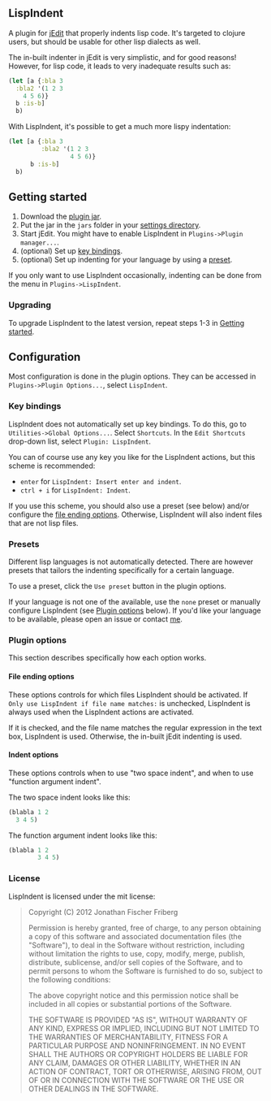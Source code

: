 ## LispIndent

A plugin for [jEdit](http://www.jedit.org/) that properly indents lisp code.
It's targeted to clojure users, but should be usable for other lisp dialects as well.

The in-built indenter in jEdit is very simplistic, and for good reasons!
However, for lisp code, it leads to very inadequate results such as:

```clojure
(let [a {:bla 3
  :bla2 '(1 2 3
    4 5 6)}
  b :is-b]
  b)
```

With LispIndent, it's possible to get a much more lispy indentation:

```clojure
(let [a {:bla 3
         :bla2 '(1 2 3
                 4 5 6)}
      b :is-b]
  b)
```

## Getting started

1. Download the [plugin jar](https://github.com/odyssomay/LispIndent/blob/master/LispIndent.jar?raw=true).
2. Put the jar in the `jars` folder in your [settings directory](http://www.jedit.org/users-guide/settings-directory.html).
3. Start jEdit. You might have to enable LispIndent in `Plugins->Plugin manager...`.
4. (optional) Set up [key bindings](#key-bindings).
5. (optional) Set up indenting for your language by using a [preset](#presets).

If you only want to use LispIndent occasionally, indenting can be done from the menu in `Plugins->LispIndent`.

### Upgrading

To upgrade LispIndent to the latest version, 
repeat steps 1-3 in [Getting started](#getting-started).

## Configuration

Most configuration is done in the plugin options.
They can be accessed in `Plugins->Plugin Options...`, select `LispIndent`.

### Key bindings

LispIndent does not automatically set up key bindings.
To do this, go to `Utilities->Global Options...`. Select `Shortcuts`.
In the `Edit Shortcuts` drop-down list, select `Plugin: LispIndent`.

You can of course use any key you like for the LispIndent actions,
but this scheme is recommended:

- `enter` for `LispIndent: Insert enter and indent`.
- `ctrl + i` for `LispIndent: Indent`.

If you use this scheme, you should also use a preset (see below) and/or
configure the [file ending options](#plugin-options).
Otherwise, LispIndent will also indent files that are not lisp files.

### Presets

Different lisp languages is not automatically detected.
There are however presets that tailors the indenting specifically
for a certain language.

To use a preset, click the `Use preset` button in the plugin options.

If your language is not one of the available, use the `none` preset or
manually configure LispIndent (see [Plugin options](#plugin-options) below).
If you'd like your language to be available, please open an issue 
or contact [me](https://github.com/odyssomay).

### Plugin options

This section describes specifically how each option works.

#### File ending options

These options controls for which files LispIndent should be activated.
If `Only use LispIndent if file name matches:` is unchecked,
LispIndent is always used when the LispIndent actions are activated.

If it is checked, and the file name matches the regular expression in the text box,
LispIndent is used. Otherwise, the in-built jEdit indenting is used. 

#### Indent options

These options controls when to use "two space indent", and when to use "function argument indent".

The two space indent looks like this:

```clojure
(blabla 1 2
  3 4 5)
```

The function argument indent looks like this:

```clojure
(blabla 1 2
        3 4 5)
```

### License

LispIndent is licensed under the mit license:

> Copyright (C) 2012 Jonathan Fischer Friberg
> 
> Permission is hereby granted, free of charge, to any person obtaining a copy of this software and associated documentation files (the "Software"), to deal in the Software without restriction, including without limitation the rights to use, copy, modify, merge, publish, distribute, sublicense, and/or sell copies of the Software, and to permit persons to whom the Software is furnished to do so, subject to the following conditions:
> 
> The above copyright notice and this permission notice shall be included in all copies or substantial portions of the Software.
> 
> THE SOFTWARE IS PROVIDED "AS IS", WITHOUT WARRANTY OF ANY KIND, EXPRESS OR IMPLIED, INCLUDING BUT NOT LIMITED TO THE WARRANTIES OF MERCHANTABILITY, FITNESS FOR A PARTICULAR PURPOSE AND NONINFRINGEMENT. IN NO EVENT SHALL THE AUTHORS OR COPYRIGHT HOLDERS BE LIABLE FOR ANY CLAIM, DAMAGES OR OTHER LIABILITY, WHETHER IN AN ACTION OF CONTRACT, TORT OR OTHERWISE, ARISING FROM, OUT OF OR IN CONNECTION WITH THE SOFTWARE OR THE USE OR OTHER DEALINGS IN THE SOFTWARE.

